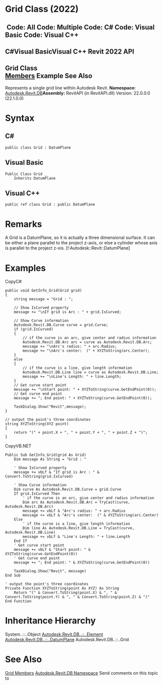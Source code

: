 # Grid Class (2022)

﻿
 Code: All Code: Multiple Code: C# Code: Visual Basic Code: Visual C++   
---  
C#Visual BasicVisual C++
Revit 2022 API  
---  
Grid Class  
[Members](be00b425-1fe5-23a2-fea6-f3a2976f4402.md "Grid Members") Example See Also  
---  
Represents a single grid line within Autodesk Revit. 
**Namespace:** [Autodesk.Revit.DB](87546ba7-461b-c646-cbb1-2cb8f5bff8b2.md "Autodesk.Revit.DB Namespace")**Assembly:** RevitAPI (in RevitAPI.dll) Version: 22.0.0.0 (22.1.0.0)
# Syntax
C#  
---  
```text
public class Grid : DatumPlane
```
  
Visual Basic  
---  
```text
Public Class Grid _
	Inherits DatumPlane
```
  
Visual C++  
---  
```text
public ref class Grid : public DatumPlane
```
  
# Remarks
A Grid is a DatumPlane, so it is actually a three dimensional surface. It can be either a plane parallel to the project z-axis, or else a cylinder whose axis is parallel to the project z-xis. [!:Autodesk::Revit::DatumPlane]
# Examples
CopyC#
```text
public void GetInfo_Grid(Grid grid)
{
    string message = "Grid : ";

    // Show IsCurved property
    message += "\nIf grid is Arc : " + grid.IsCurved;

    // Show Curve information
    Autodesk.Revit.DB.Curve curve = grid.Curve;
    if (grid.IsCurved)
    {
        // if the curve is an arc, give center and radius information
        Autodesk.Revit.DB.Arc arc = curve as Autodesk.Revit.DB.Arc;
        message += "\nArc's radius: " + arc.Radius;
        message += "\nArc's center:  (" + XYZToString(arc.Center);
    }
    else
    {
        // if the curve is a line, give length information
        Autodesk.Revit.DB.Line line = curve as Autodesk.Revit.DB.Line;
        message += "\nLine's Length: " + line.Length;
    }
    // Get curve start point
    message += "\nStart point: " + XYZToString(curve.GetEndPoint(0));
    // Get curve end point
    message += "; End point: " + XYZToString(curve.GetEndPoint(0));

    TaskDialog.Show("Revit",message);
}

// output the point's three coordinates
string XYZToString(XYZ point)
{
    return "(" + point.X + ", " + point.Y + ", " + point.Z + ")";
}
```

CopyVB.NET
```text
Public Sub GetInfo_Grid(grid As Grid)
    Dim message As String = "Grid : "

    ' Show IsCurved property
    message += vbLf & "If grid is Arc : " & Convert.ToString(grid.IsCurved)

    ' Show Curve information
    Dim curve As Autodesk.Revit.DB.Curve = grid.Curve
    If grid.IsCurved Then
        ' if the curve is an arc, give center and radius information
        Dim arc As Autodesk.Revit.DB.Arc = TryCast(curve, Autodesk.Revit.DB.Arc)
        message += vbLf & "Arc's radius: " + arc.Radius
        message += vbLf & "Arc's center:  (" & XYZToString(arc.Center)
    Else
        ' if the curve is a line, give length information
        Dim line As Autodesk.Revit.DB.Line = TryCast(curve, Autodesk.Revit.DB.Line)
        message += vbLf & "Line's Length: " + line.Length
    End If
    ' Get curve start point
    message += vbLf & "Start point: " & XYZToString(curve.GetEndPoint(0))
    ' Get curve end point
    message += "; End point: " & XYZToString(curve.GetEndPoint(0))

    TaskDialog.Show("Revit", message)
End Sub

' output the point's three coordinates
Private Function XYZToString(point As XYZ) As String
    Return "(" & Convert.ToString(point.X) & ", " & Convert.ToString(point.Y) & ", " & Convert.ToString(point.Z) & ")"
End Function
```

# Inheritance Hierarchy
System..::..Object [Autodesk.Revit.DB..::..Element](eb16114f-69ea-f4de-0d0d-f7388b105a16.md "Element Class") [Autodesk.Revit.DB..::..DatumPlane](3e0a6725-ee40-c4d5-839f-b7720c1fe2af.md "DatumPlane Class") Autodesk.Revit.DB..::..Grid
# See Also
[Grid Members](be00b425-1fe5-23a2-fea6-f3a2976f4402.md "Grid Members")
[Autodesk.Revit.DB Namespace](87546ba7-461b-c646-cbb1-2cb8f5bff8b2.md "Autodesk.Revit.DB Namespace")
Send comments on this topic to 